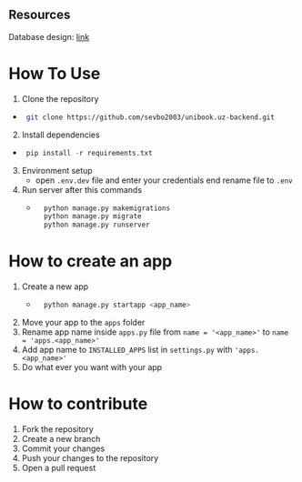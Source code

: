 ## Resources
Database design: [link](https://drawsql.app/sevbo/diagrams/unibook-uz)
# How To Use
1. Clone the repository
 - ```bash
    git clone https://github.com/sevbo2003/unibook.uz-backend.git
    ```
2. Install dependencies
 - ```python
    pip install -r requirements.txt
    ```
3. Environment setup
    - open `.env.dev` file and enter your credentials end rename file to `.env`
4. Run server after this commands
    - ```python
        python manage.py makemigrations
        python manage.py migrate
        python manage.py runserver
        ```

# How to create an app
1. Create a new app
    - ```python
        python manage.py startapp <app_name>
2. Move your app to the `apps` folder
3. Rename app name inside `apps.py` file from `name = '<app_name>'` to `name = 'apps.<app_name>'`
4. Add app name to `INSTALLED_APPS` list in `settings.py` with `'apps.<app_name>'`
5. Do what ever you want with your app

# How to contribute
1. Fork the repository
2. Create a new branch
3. Commit your changes
4. Push your changes to the repository
5. Open a pull request